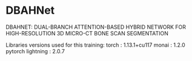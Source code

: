 # DBAHNet
DBAHNET: DUAL-BRANCH ATTENTION-BASED HYBRID NETWORK FOR HIGH-RESOLUTION 3D MICRO-CT BONE SCAN SEGMENTATION

Libraries versions used for this training:
torch : 1.13.1+cu117
monai : 1.2.0
pytorch lightning : 2.0.7
